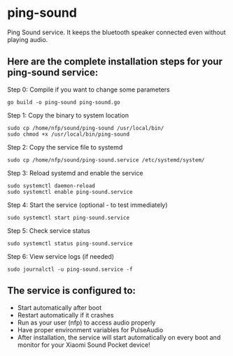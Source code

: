 # ping-sound
Ping Sound service. It keeps the bluetooth speaker connected even without playing audio.

## Here are the complete installation steps for your ping-sound service:

Step 0: Compile if you want to change some parameters
```
go build -o ping-sound ping-sound.go
```

Step 1: Copy the binary to system location
```
sudo cp /home/nfp/sound/ping-sound /usr/local/bin/
sudo chmod +x /usr/local/bin/ping-sound
```

Step 2: Copy the service file to systemd
```
sudo cp /home/nfp/sound/ping-sound.service /etc/systemd/system/
```

Step 3: Reload systemd and enable the service
```
sudo systemctl daemon-reload
sudo systemctl enable ping-sound.service
```

Step 4: Start the service (optional - to test immediately)
```
sudo systemctl start ping-sound.service
```

Step 5: Check service status
```
sudo systemctl status ping-sound.service
```

Step 6: View service logs (if needed)
```
sudo journalctl -u ping-sound.service -f
```


## The service is configured to:

- Start automatically after boot
- Restart automatically if it crashes
- Run as your user (nfp) to access audio properly
- Have proper environment variables for PulseAudio
- After installation, the service will start automatically on every boot and monitor for your Xiaomi Sound Pocket device!
